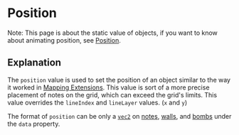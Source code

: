 # Position

Note: This page is about the static value of objects, if you want to know about animating position, see [Position](../animations/position.md).

## Explanation

The `position` value is used to set the position of an object similar to the way it worked in [Mapping Extensions](https://github.com/Kylemc1413/MappingExtensions). This value is sort of a more precise placement of notes on the grid, which can exceed the grid's limits. This value overrides the `lineIndex` and `lineLayer` values. (`x` and `y`)

The format of `position` can be only a [`vec2`](../types/vec2.md) on [notes](../objects/note.md), [walls](../objects/wall.md), and [bombs](../objects/bomb.md) under the `data` property.
